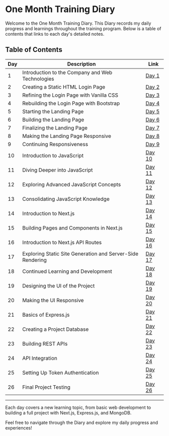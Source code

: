 # One Month Training Diary

Welcome to the One Month Training Diary. This Diary records my daily progress and learnings throughout the training program. Below is a table of contents that links to each day's detailed notes.

## Table of Contents

| Day | Description                                                   | Link                                 |
| --- | ------------------------------------------------------------- | ------------------------------------ |
| 1   | Introduction to the Company and Web Technologies              | [Day 1](./Diary/day1.md)             |
| 2   | Creating a Static HTML Login Page                             | [Day 2](./Diary/Day2.md)             |
| 3   | Refining the Login Page with Vanilla CSS                      | [Day 3](./Diary/Day3.md)             |
| 4   | Rebuilding the Login Page with Bootstrap                      | [Day 4](./Diary/Day4.md)             |
| 5   | Starting the Landing Page                                     | [Day 5](./Diary/Day5.md)             |
| 6   | Building the Landing Page                                     | [Day 6](./Diary/Day6.md)             |
| 7   | Finalizing the Landing Page                                   | [Day 7](./Diary/Day7.md)             |
| 8   | Making the Landing Page Responsive                            | [Day 8](./Diary/Day8.md)             |
| 9   | Continuing Responsiveness                                     | [Day 9](./Diary/Day9.md)             |
| 10  | Introduction to JavaScript                                    | [Day 10](./Diary/Day10.md)           |
| 11  | Diving Deeper into JavaScript                                 | [Day 11](./Diary/Day11.md)           |
| 12  | Exploring Advanced JavaScript Concepts                        | [Day 12](./Diary/Day12.md)           |
| 13  | Consolidating JavaScript Knowledge                            | [Day 13](./Diary/Day13.md)           |
| 14  | Introduction to Next.js                                       | [Day 14](./Diary/Day14.md)           |
| 15  | Building Pages and Components in Next.js                      | [Day 15](./Diary/Day15.md)           |
| 16  | Introduction to Next.js API Routes                            | [Day 16](./Diary/Day16.md)           |
| 17  | Exploring Static Site Generation and Server-Side Rendering    | [Day 17](./Diary/Day17.md)           |
| 18  | Continued Learning and Development                            | [Day 18](./Diary/Day18.md)           |
| 19  | Designing the UI of the Project                               | [Day 19](./Diary/Day19.md)           |
| 20  | Making the UI Responsive                                      | [Day 20](./Diary/Day20.md)           |
| 21  | Basics of Express.js                                          | [Day 21](./Diary/Day21.md)           |
| 22  | Creating a Project Database                                   | [Day 22](./Diary/Day22.md)           |
| 23  | Building REST APIs                                            | [Day 23](./Diary/Day23.md)           |
| 24  | API Integration                                               | [Day 24](./Diary/Day24.md)           |
| 25  | Setting Up Token Authentication                               | [Day 25](./Diary/Day25.md)           |
| 26  | Final Project Testing                                         | [Day 26](./Diary/Day26.md)           |

---

Each day covers a new learning topic, from basic web development to building a full project with Next.js, Express.js, and MongoDB.

Feel free to navigate through the Diary and explore my daily progress and experiences!
